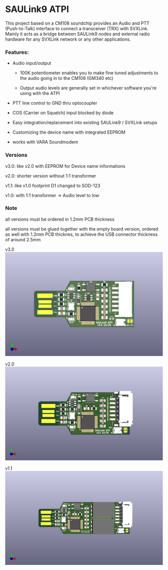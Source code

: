 # SAULink9 ATPI

This project based on a CM108 soundchip provides an Audio and PTT (Push-to-Talk) interface to connect a transceiver (TRX) with SVXLink.
Mainly it acts as a bridge between SAULink9 nodes and external radio hardware for any SVXLink network or any other applications.


### Features:

* Audio input/output

  * 100K potentiometer enables you to make fine tuned adjustments to the audio going in to the CM108 (GM340 etc)
    
  * Output audio levels are generally set in whichever software you're using with the ATPI

* PTT line control to GND thru optocoupler

* COS (Carrier on Squelch) input blocked by diode

* Easy integration/replacement into existing SAULink9 / SVXLink setups

* Customizing the device name with integrated EEPROM

* works with VARA Soundmodem


### Versions
v3.0: like v2.0 with EEPROM for Device name informations

v2.0: shorter version without 1:1 transformer

v1.1: like v1.0 footprint D1 changed to SOD-123

v1.0: with 1:1 transformer -> Audio level to low


### Note
all versions must be ordered in 1.2mm PCB thickness

all versions must be glued together with the empty board version, ordered as well with 1.2mm PCB thicknes, to achieve the USB connector thickness of around 2.5mm

v3.0
![ATPI](SAULink9_ATPI_v3.0.png)

v2.0
![ATPI](SAULink9_ATPI_v2.0.png)

v1.1
![ATPI](SAULink9_ATPI_v1.1.png)
